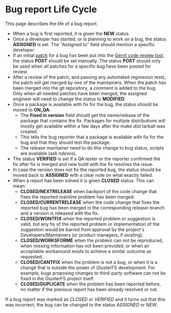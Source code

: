 # Bug report Life Cycle
This page describes the life of a bug report.

-   When a bug is first reported, it is given the **NEW** status.
-   Once a developer has started, or is planning to work on a bug, the
    status **ASSIGNED** is set. The "Assigned to" field should mention a
    specific developer.
-   If an initial
    [patch](https://en.wikipedia.org/wiki/Patch_(computing)) for a bug
    has been put into the [Gerrit code review
    tool](http://review.gluster.org), the status **POST** should be set
    manually. The status **POST** should only be used when all patches
    for a specific bug have been posted for review.
-   After a review of the patch, and passing any automated regression
    tests, the patch will get merged by one of the maintainers. When the
    patch has been merged into the git repository, a comment is added to
    the bug. Only when all needed patches have been merged, the assigned
    engineer will need to change the status to **MODIFIED**.
-   Once a package is available with fix for the bug, the status should
    be moved to **ON\_QA**.
    -   The **Fixed in version** field should get the name/release of
        the package that contains the fix. Packages for multiple
        distributions will mostly get available within a few days after
        the *make dist* tarball was created.
    -   This tells the bug reporter that a package is available with fix
        for the bug and that they should test the package.
    -   The release maintainer need to do this change to bug status,
        scripts are available (ask *ndevos*).
-   The status **VERIFIED** is set if a QA tester or the reporter
    confirmed the fix after fix is merged and new build with the fix
    resolves the issue.
-   In case the version does not fix the reported bug, the status should
    be moved back to **ASSIGNED** with a clear note on what exactly
    failed.
-   When a report has been solved it is given **CLOSED** status. This
    can mean:
    -   **CLOSED/NEXTRELEASE** when backport of the code change that
        fixes the reported mainline problem has been merged.
    -   **CLOSED/CURRENTRELEASE** when the code change that fixes the
        reported bug has been merged in the corresponding release-branch
        and a version is released with the fix.
    -   **CLOSED/WONTFIX** when the reported problem or suggestion is
        valid, but any fix of the reported problem or implementation of
        the suggestion would be barred from approval by the project's
        Developers/Maintainers (or product managers, if existing).
    -   **CLOSED/WORKSFORME** when the problem can not be reproduced,
        when missing information has not been provided, or when an
        acceptable workaround exists to achieve a similar outcome as
        requested.
    -   **CLOSED/CANTFIX** when the problem is not a bug, or when it is
        a change that is outside the power of GlusterFS development. For
        example, bugs proposing changes to third-party software can not
        be fixed in the GlusterFS project itself.
    -   **CLOSED/DUPLICATE** when the problem has been reported before,
        no matter if the previous report has been already resolved or
        not.

If a bug report was marked as *CLOSED* or *VERIFIED* and it turns out
that this was incorrect, the bug can be changed to the status *ASSIGNED*
or *NEW*.
